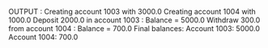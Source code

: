 OUTPUT :
Creating account 1003 with 3000.0
Creating account 1004 with 1000.0
Deposit 2000.0 in account 1003 : Balance = 5000.0
Withdraw 300.0 from account 1004 : Balance = 700.0
Final balances:
Account 1003: 5000.0
Account 1004: 700.0

